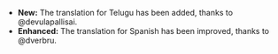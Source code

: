 * **New:** The translation for Telugu has been added, thanks to @devulapallisai.
* **Enhanced:** The translation for Spanish has been improved, thanks to @dverbru.
